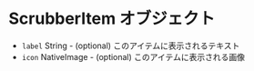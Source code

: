 # ScrubberItem オブジェクト

* `label` String - (optional) このアイテムに表示されるテキスト
* `icon` NativeImage - (optional) このアイテムに表示される画像